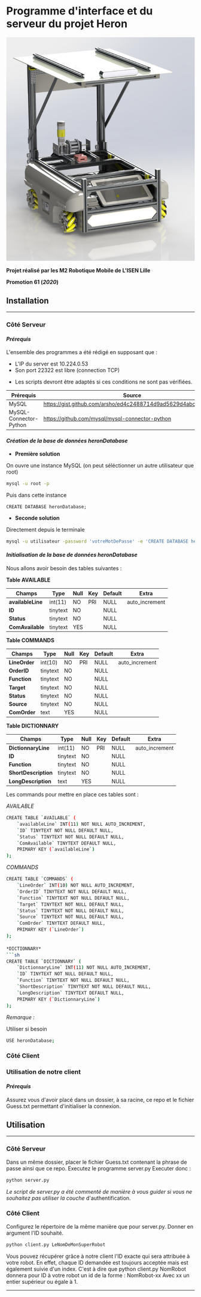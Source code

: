 # Programme d'interface et du serveur du projet Heron

![alt text](RessourceReadMe/Heron%201.png)

**Projet réalisé par les M2 Robotique Mobile de L'ISEN Lille**

**Promotion 61 (*2020*)**

## **Installation**
---------------------------------------------------------------------------------------------------
### **Côté Serveur**
#### *Prérequis*

L'ensemble des programmes a été rédigé en supposant que :
- L'IP du server est 10.224.0.53
- Son port 22322 est libre (connection TCP)


* Les scripts devront être adaptés si ces conditions ne sont pas vérifiées.

| Prérequis | Source |
| ------ | ------ |
| MySQL | https://gist.github.com/arsho/ed4c2488714d9ad5629d4abc02a62eaa |
| MySQL-Connector-Python | https://github.com/mysql/mysql-connector-python |

#### *Création de la base de données heronDatabase*

- **Première solution**

On ouvre une instance MySQL (on peut séléctionner un autre utilisateur que root)
```sh
mysql -u root -p
```
Puis dans cette instance
```MYSQL
CREATE DATABASE heronDatabase;
```
- **Seconde solution**

Directement depuis le terminale
```sh
mysql -u utilisateur -password 'votreMotDePasse' -e 'CREATE DATABASE heronDatabase;'
```
#### *Initialisation de la base de données heronDatabase*

Nous allons avoir besoin des tables suivantes :

**Table AVAILABLE**

| Champs         | Type     | Null | Key | Default | Extra |
| ------ | ------ | ------ | ------ | ------ | ------ |
| **availableLine** | int(11)  | NO   | PRI | NULL    | auto_increment |
| **ID**            | tinytext | NO  |     | NULL    |                |
| **Status**        | tinytext | NO   |     | NULL    |                |
| **ComAvailable**  | tinytext | YES  |     | NULL    |                |


**Table COMMANDS**

| Champs         | Type     | Null | Key | Default | Extra |
| ---------------- | ---------- | ------ | ----- | --------- | ---------------- |
| **LineOrder** | int(10)  | NO   | PRI | NULL    | auto_increment |
| **OrderID**            | tinytext | NO  |     | NULL    |                |
| **Function**        | tinytext | NO   |     | NULL    |                |
| **Target**  | tinytext | NO  |     | NULL    |                |
| **Status**  | tinytext | NO  |     | NULL    |                |
| **Source**  | tinytext | NO  |     | NULL    |                |
| **ComOrder**  | text | YES  |     | NULL    |                |


**Table DICTIONNARY**

| Champs         | Type     | Null | Key | Default | Extra          |
| ---------------- | ---------- | ------ | ----- | --------- | ---------------- |
| **DictionnaryLine** | int(11)  | NO   | PRI | NULL    | auto_increment |
| **ID**            | tinytext | NO  |     | NULL    |                |
| **Function**        | tinytext | NO   |     | NULL    |                |
| **ShortDescription**  | tinytext | NO  |     | NULL    |                |
| **LongDescription**  | text | YES  |     | NULL    |                |

Les commands pour mettre en place ces tables sont :

*AVAILABLE*
```sh
CREATE TABLE `AVAILABLE` (
	`availableLine` INT(11) NOT NULL AUTO_INCREMENT,
	`ID` TINYTEXT NOT NULL DEFAULT NULL,
	`Status` TINYTEXT NOT NULL DEFAULT NULL,
	`ComAvailable` TINYTEXT DEFAULT NULL,
	PRIMARY KEY (`availableLine`)
);
```

*COMMANDS*
```sh
CREATE TABLE `COMMANDS` (
	`LineOrder` INT(10) NOT NULL AUTO_INCREMENT,
	`OrderID` TINYTEXT NOT NULL DEFAULT NULL,
	`Function` TINYTEXT NOT NULL DEFAULT NULL,
	`Target` TINYTEXT NOT NULL DEFAULT NULL,
	`Status` TINYTEXT NOT NULL DEFAULT NULL,
	`Source` TINYTEXT NOT NULL DEFAULT NULL,
	`ComOrder` TINYTEXT DEFAULT NULL,
	PRIMARY KEY (`LineOrder`)
);

*DICTIONNARY*
```sh
CREATE TABLE `DICTIONNARY` (
	`DictionnaryLine` INT(11) NOT NULL AUTO_INCREMENT,
	`ID` TINYTEXT NOT NULL DEFAULT NULL,
	`Function` TINYTEXT NOT NULL DEFAULT NULL,
	`ShortDescription` TINYTEXT NOT NULL DEFAULT NULL,
	`LongDescription` TINYTEXT DEFAULT NULL,
	PRIMARY KEY (`DictionnaryLine`)
);


```
*Remarque :*

Utiliser si besoin 
```sh
USE heronDatabase;
```
### **Côté Client**
### **Utilisation de notre client**
#### *Prérequis*

Assurez vous d'avoir placé dans un dossier, à sa racine, ce repo et le fichier Guess.txt permettant d'initialiser la connexion.

## Utilisation
---------------------------------------------------------------------------------------------------
### **Côté Serveur**
Dans un même dossier, placer le fichier Guess.txt contenant la phrase de passe ainsi que ce repo.
Executez le programme server.py
Executer donc :
```sh
python server.py
```

*Le script de server.py a été commenté de manière à vous guider si vous ne souhaitez pas utiliser la couche* d'authentification.

### **Côté Client**
Configurez le répertoire de la même manière que pour server.py.
Donner en argument l'ID souhaité.
```sh
python client.py LeNomDeMonSuperRobot
```
Vous pouvez récupérer grâce à notre client l'ID exacte qui sera attribuée à votre robot.
En effet, chaque ID demandée est toujours acceptée mais est également suivie d'un index.
C'est à dire que python client.py NomRobot donnera pour ID à votre robot un id de la forme :
NomRobot-xx
Avec xx un entier supérieur ou égale à 1.

---------------------------------------------------------------------------------------------------

